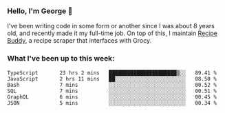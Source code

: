 ### Hello, I'm George 👋

I've been writing code in some form or another since I was about 8 years old, and recently made it my full-time job. On top of this, I maintain [Recipe Buddy](https://github.com/georgegebbett/recipe-buddy), a recipe scraper that interfaces with Grocy.  

<!--
**georgegebbett/georgegebbett** is a ✨ _special_ ✨ repository because its `README.md` (this file) appears on your GitHub profile.

Here are some ideas to get you started:

- 🔭 I’m currently working on ...
- 🌱 I’m currently learning ...
- 👯 I’m looking to collaborate on ...
- 🤔 I’m looking for help with ...
- 💬 Ask me about ...
- 📫 How to reach me: ...
- 😄 Pronouns: ...
- ⚡ Fun fact: ...
-->

### What I've been up to this week:
<!--START_SECTION:waka-->

```text
TypeScript       23 hrs 2 mins   ██████████████████████▒░░   89.41 %
JavaScript       2 hrs 11 mins   ██░░░░░░░░░░░░░░░░░░░░░░░   08.50 %
Bash             7 mins          ░░░░░░░░░░░░░░░░░░░░░░░░░   00.52 %
SQL              7 mins          ░░░░░░░░░░░░░░░░░░░░░░░░░   00.51 %
GraphQL          6 mins          ░░░░░░░░░░░░░░░░░░░░░░░░░   00.45 %
JSON             5 mins          ░░░░░░░░░░░░░░░░░░░░░░░░░   00.34 %
```

<!--END_SECTION:waka-->
